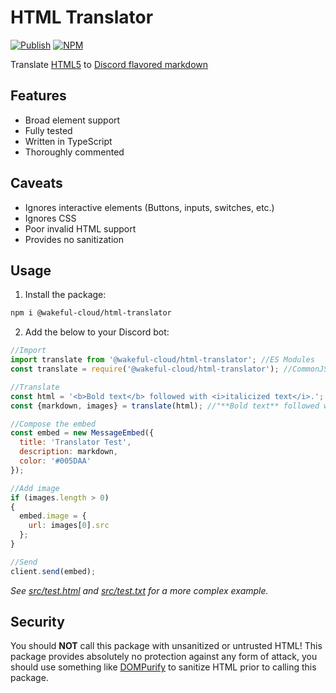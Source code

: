 # HTML Translator
[![Publish](https://img.shields.io/github/workflow/status/wakeful-cloud/html-translator/Publish?label=Publish&style=flat-square)](https://github.com/wakeful-cloud/html-translator/actions/Publish)
[![NPM](https://img.shields.io/npm/v/@wakeful-cloud/html-translator?label=NPM&style=flat-square)](https://npm.im/@wakeful-cloud/html-translator)

Translate [HTML5](https://developer.mozilla.org/en-US/docs/Glossary/HTML5) to [Discord flavored markdown](https://support.discord.com/hc/en-us/articles/210298617)

## Features
* Broad element support
* Fully tested
* Written in TypeScript
* Thoroughly commented

## Caveats
* Ignores interactive elements (Buttons, inputs, switches, etc.)
* Ignores CSS
* Poor invalid HTML support
* Provides no sanitization

## Usage
1. Install the package:
```bash
npm i @wakeful-cloud/html-translator
```
2. Add the below to your Discord bot:
```javascript
//Import
import translate from '@wakeful-cloud/html-translator'; //ES Modules
const translate = require('@wakeful-cloud/html-translator'); //CommonJS

//Translate
const html = '<b>Bold text</b> followed with <i>italicized text</i>.';
const {markdown, images} = translate(html); //"**Bold text** followed with *italicized text*."

//Compose the embed
const embed = new MessageEmbed({
  title: 'Translator Test',
  description: markdown,
  color: '#005DAA'
});

//Add image
if (images.length > 0)
{
  embed.image = {
    url: images[0].src
  };
}

//Send
client.send(embed);
```
*See [src/test.html](src/test.html) and [src/test.txt](src/test.txt) for a more complex example.*

## Security
You should **NOT** call this package with unsanitized or untrusted HTML! This package
provides absolutely no protection against any form of attack, you should use something
like [DOMPurify](https://github.com/cure53/DOMPurify) to sanitize HTML prior to calling
this package.